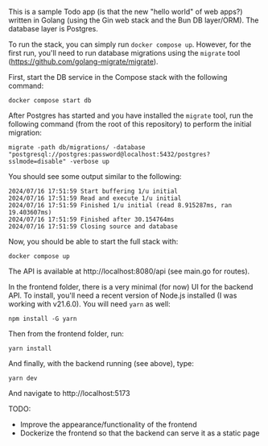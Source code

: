 This is a sample Todo app (is that the new "hello world" of web apps?) written in Golang (using the Gin web stack and the Bun DB layer/ORM). The database layer is Postgres.

To run the stack, you can simply run `docker compose up`. However, for the first run, you'll need to run database migrations using the `migrate` tool (https://github.com/golang-migrate/migrate).

First, start the DB service in the Compose stack with the following command:

`docker compose start db`

After Postgres has started and you have installed the `migrate` tool, run the following command (from the root of this repository) to perform the initial migration:

`migrate -path db/migrations/ -database "postgresql://postgres:password@localhost:5432/postgres?sslmode=disable" -verbose up`

You should see some output similar to the following:

```
2024/07/16 17:51:59 Start buffering 1/u initial
2024/07/16 17:51:59 Read and execute 1/u initial
2024/07/16 17:51:59 Finished 1/u initial (read 8.915287ms, ran 19.403607ms)
2024/07/16 17:51:59 Finished after 30.154764ms
2024/07/16 17:51:59 Closing source and database
```

Now, you should be able to start the full stack with:

```
docker compose up
```

The API is available at http://localhost:8080/api (see main.go for routes).

In the frontend folder, there is a very minimal (for now) UI for the backend API. To install, you'll need a recent version of Node.js installed (I was working with v21.6.0). You will need `yarn` as well:

`npm install -G yarn`

Then from the frontend folder, run:

`yarn install`

And finally, with the backend running (see above), type:

`yarn dev`

And navigate to http://localhost:5173

TODO:

- Improve the appearance/functionality of the frontend
- Dockerize the frontend so that the backend can serve it as a static page
